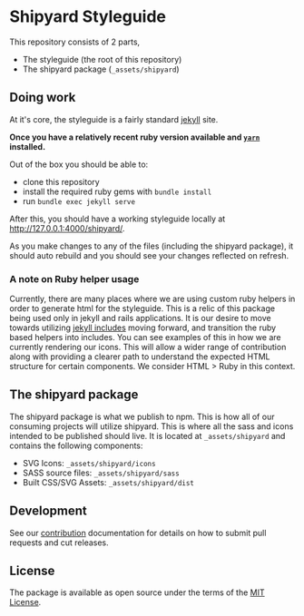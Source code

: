 # Shipyard Styleguide

This repository consists of 2 parts,

  - The styleguide (the root of this repository)
  - The shipyard package (`_assets/shipyard`)

## Doing work

At it's core, the styleguide is a fairly standard [jekyll](https://jekyllrb.com/) site.

**Once you have a relatively recent ruby version available and [`yarn`](https://yarnpkg.com) installed.**

Out of the box you should be able to:

  - clone this repository
  - install the required ruby gems with `bundle install`
  - run `bundle exec jekyll serve`

After this, you should have a working styleguide locally at http://127.0.0.1:4000/shipyard/.

As you make changes to any of the files (including the shipyard package), it should auto rebuild and you should see your changes reflected on refresh.

### A note on Ruby helper usage

Currently, there are many places where we are using custom ruby helpers in order to generate html for the styleguide.  This is a relic of this package being used only in jekyll and rails applications.  It is our desire to move towards utilizing [jekyll includes](https://jekyllrb.com/docs/includes/) moving forward, and transition the ruby based helpers into includes.  You can see examples of this in how we are currently rendering our icons.  This will allow a wider range of contribution along with providing a clearer path to understand the expected HTML structure for certain components.  We consider HTML > Ruby in this context.

## The shipyard package

The shipyard package is what we publish to npm.  This is how all of our consuming projects will utilize shipyard.  This is where all the sass and icons intended to be published should live.  It is located at `_assets/shipyard` and contains the following components:

  - SVG Icons: `_assets/shipyard/icons`
  - SASS source files: `_assets/shipyard/sass`
  - Built CSS/SVG Assets: `_assets/shipyard/dist`

## Development

See our [contribution](CONTRIBUTING.md) documentation for details on how to submit pull requests and cut releases.

## License

The package is available as open source under the terms of the [MIT License](http://opensource.org/licenses/MIT).

